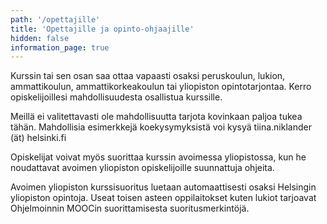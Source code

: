 ```yaml
---
path: '/opettajille'
title: 'Opettajille ja opinto-ohjaajille'
hidden: false
information_page: true
---
```


Kurssin tai sen osan saa ottaa vapaasti osaksi peruskoulun, lukion, ammattikoulun, ammattikorkeakoulun tai yliopiston opintotarjontaa. Kerro opiskelijoillesi mahdollisuudesta osallistua kurssille.

Meillä ei valitettavasti ole mahdollisuutta tarjota kovinkaan paljoa tukea tähän. Mahdollisia esimerkkejä koekysymyksistä voi kysyä tiina.niklander (ät) helsinki.fi

Opiskelijat voivat myös suorittaa kurssin avoimessa yliopistossa, kun he noudattavat avoimen yliopiston opiskelijoille suunnattuja ohjeita.

Avoimen yliopiston kurssisuoritus luetaan automaattisesti osaksi Helsingin yliopiston opintoja. Useat toisen asteen oppilaitokset kuten lukiot tarjoavat Ohjelmoinnin MOOCin suorittamisesta suoritusmerkintöjä.
